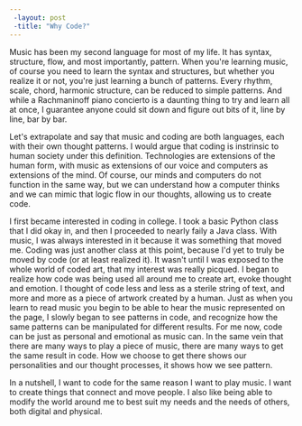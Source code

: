 ```yaml
---
 -layout: post
 -title: "Why Code?"
---
```

Music has been my second language for most of my life. It has syntax, structure, flow, and most importantly, pattern. When you're learning music, of course you need to learn the syntax and structures, but whether you realize it or not, you're just learning a bunch of patterns. Every rhythm, scale, chord, harmonic structure, can be reduced to simple patterns. And while a Rachmaninoff piano concierto is a daunting thing to try and learn all at once, I guarantee anyone could sit down and figure out bits of it, line by line, bar by bar. 

Let's extrapolate and say that music and coding are both languages, each with their own thought patterns. I would argue that coding is instrinsic to human society under this definition. Technologies are extensions of the human form, with music as extensions of our voice and computers as extensions of the mind. Of course, our minds and computers do not function in the same way, but we can understand how a computer thinks and we can mimic that logic flow in our thoughts, allowing us to create code. 

I first became interested in coding in college. I took a basic Python class that I did okay in, and then I proceeded to nearly faily a Java class. With music, I was always interested in it because it was something that moved me. Coding was just another class at this point, because I'd yet to truly be moved by code (or at least realized it). It wasn't until I was exposed to the whole world of coded art, that my interest was really picqued. I began to realize how code was being used all around me to create art, evoke thought and emotion. I thought of code less and less as a sterile string of text, and more and more as a piece of artwork created by a human. Just as when you learn to read music you begin to be able to hear the music represented on the page, I slowly began to see patterns in code, and recognize how the same patterns can be manipulated for different results. For me now, code can be just as personal and emotional as music can. In the same vein that there are many ways to play a piece of music, there are many ways to get the same result in code. How we choose to get there shows our personalities and our thought processes, it shows how we see pattern. 

In a nutshell, I want to code for the same reason I want to play music. I want to create things that connect and move people. I also like being able to modify the world around me to best suit my needs and the needs of others, both digital and physical.
